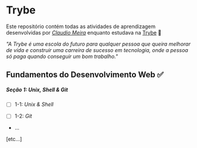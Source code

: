 # Trybe


Este repositório contém todas as atividades de aprendizagem desenvolvidas por _[Claudio Meira](LinkDoSeuLinkedinAqui)_ enquanto estudava na [Trybe](https://www.betrybe.com/) 🚀


_"A Trybe é uma escola do futuro para qualquer pessoa que queira melhorar de vida e construir uma carreira de sucesso em tecnologia, onde a pessoa só paga quando conseguir um bom trabalho."_


## Fundamentos do Desenvolvimento Web ✅


##### Seção 1: Unix, Shell & Git


- [ ] 1-1: _Unix & Shell_

- [ ] 1-2: _Git_

- ...


[etc...]